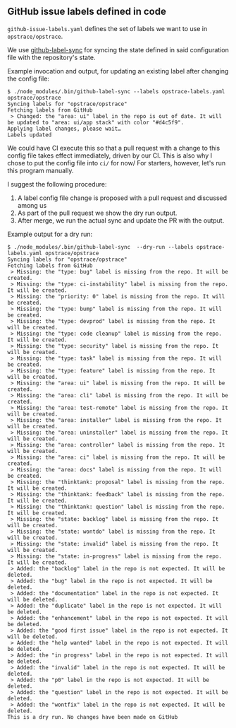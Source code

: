 ## GitHub issue labels defined in code

`github-issue-labels.yaml` defines the set of labels we want to use in `opstrace/opstrace`.

We use [github-label-sync](https://github.com/Financial-Times/github-label-sync) for syncing the state defined in said configuration file with the repository's state.

Example invocation and output, for updating an existing label after changing the config file:

```text
$ ./node_modules/.bin/github-label-sync --labels opstrace-labels.yaml opstrace/opstrace
Syncing labels for "opstrace/opstrace"
Fetching labels from GitHub
 > Changed: the "area: ui" label in the repo is out of date. It will be updated to "area: ui/app stack" with color "#d4c5f9".
Applying label changes, please wait…
Labels updated
```

We could have CI execute this so that a pull request with a change to this config file takes effect immediately, driven by our CI.
This is also why I chose to put the config file into `ci/` for now/
For starters, however, let's run this program manually.

I suggest the following procedure:

1) A label config file change is proposed with a pull request and discussed among us
2) As part of the pull request we show the dry run output.
3) After merge, we run the actual sync and update the PR with the output.


Example output for a dry run:

```text
$ ./node_modules/.bin/github-label-sync  --dry-run --labels opstrace-labels.yaml opstrace/opstrace
Syncing labels for "opstrace/opstrace"
Fetching labels from GitHub
 > Missing: the "type: bug" label is missing from the repo. It will be created.
 > Missing: the "type: ci-instability" label is missing from the repo. It will be created.
 > Missing: the "priority: 0" label is missing from the repo. It will be created.
 > Missing: the "type: bump" label is missing from the repo. It will be created.
 > Missing: the "type: devprod" label is missing from the repo. It will be created.
 > Missing: the "type: code cleanup" label is missing from the repo. It will be created.
 > Missing: the "type: security" label is missing from the repo. It will be created.
 > Missing: the "type: task" label is missing from the repo. It will be created.
 > Missing: the "type: feature" label is missing from the repo. It will be created.
 > Missing: the "area: ui" label is missing from the repo. It will be created.
 > Missing: the "area: cli" label is missing from the repo. It will be created.
 > Missing: the "area: test-remote" label is missing from the repo. It will be created.
 > Missing: the "area: installer" label is missing from the repo. It will be created.
 > Missing: the "area: uninstaller" label is missing from the repo. It will be created.
 > Missing: the "area: controller" label is missing from the repo. It will be created.
 > Missing: the "area: ci" label is missing from the repo. It will be created.
 > Missing: the "area: docs" label is missing from the repo. It will be created.
 > Missing: the "thinktank: proposal" label is missing from the repo. It will be created.
 > Missing: the "thinktank: feedback" label is missing from the repo. It will be created.
 > Missing: the "thinktank: question" label is missing from the repo. It will be created.
 > Missing: the "state: backlog" label is missing from the repo. It will be created.
 > Missing: the "state: wontdo" label is missing from the repo. It will be created.
 > Missing: the "state: invalid" label is missing from the repo. It will be created.
 > Missing: the "state: in-progress" label is missing from the repo. It will be created.
 > Added: the "backlog" label in the repo is not expected. It will be deleted.
 > Added: the "bug" label in the repo is not expected. It will be deleted.
 > Added: the "documentation" label in the repo is not expected. It will be deleted.
 > Added: the "duplicate" label in the repo is not expected. It will be deleted.
 > Added: the "enhancement" label in the repo is not expected. It will be deleted.
 > Added: the "good first issue" label in the repo is not expected. It will be deleted.
 > Added: the "help wanted" label in the repo is not expected. It will be deleted.
 > Added: the "in progress" label in the repo is not expected. It will be deleted.
 > Added: the "invalid" label in the repo is not expected. It will be deleted.
 > Added: the "p0" label in the repo is not expected. It will be deleted.
 > Added: the "question" label in the repo is not expected. It will be deleted.
 > Added: the "wontfix" label in the repo is not expected. It will be deleted.
This is a dry run. No changes have been made on GitHub
```

